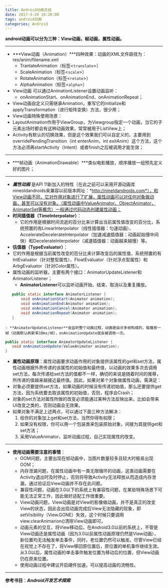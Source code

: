 ```yaml
---
title: Android动画总结
date: 2017-3-20 16:28:08
tags: android动画
categories: Android
---
```



**android动画可以分为三种：View动画，帧动画，属性动画。**


----------


 - ***View动画（Animation）***四种效果：动画的XML文件路径为：res/anim/filename.xml
     - TranlateAnimation（标签<`translate`>）
     - ScaleAnimation（标签<`scale`>）
     - RotateAnimation（标签<`rotate`>）
     - AlphaAnimation（标签<`alpha`>）
 - View动画 可以通过AnimationListener设置动画监听：
     - onAnimationStart、onAnimationEnd、onAnimationRepeat；
 - View动画自定义只需继承Animation，重写它的initialize和applyTransformation（进行矩阵变换）方法，很少用；
 - View动画特殊使用场景：
  - LayoutAnimation作用于ViewGroup，为Viewgroup指定一个动画，当它的子元素出场时都会有这种动画效果，常常被用于ListView上；
  - Activity有默认的切换效果，但是这个效果我们可以自定义的，主要用到overridePendingTransition（int enterAnim，int exitAnim）这个方法，这个方法必须再startActivity（Intent）或者finish之后被调用才能生效；
  


----------


 - ***帧动画（AnimationDrawable）***类似电影播放，顺序播放一组预先定义好的图片；


----------


 - ***属性动画***  是API 11新加入的特性（在此之前可以采用开源动画库nineoldandroids来兼容以前版本网址：*http://nineldandroids.com*），和View动画不同，它对作用对象进行了扩展，属性动画可以对任何对象做动画，甚至可以没有对象。（属性动画中ValueAnimator、ObjectAnimator，AnimatorSet等概念）一般通过代码动态创建属性动画；
 - **时间插值器（TimeInterpolator）**：
    - 它的作用是根据时间流逝的百分比来计算出当前属性值改变的百分比，系统预置的有LinearInterpolator（线性插值器：匀速动画）、AccelerateDecelerateInterpolator（加速减速插值器：动画起始慢中间快）和DecelerateInterpolator（减速插值器：动画越来越慢）等。
 - **估值器（TypeEvaluator）**：
  - 它的作用是根据当前属性改变的百分比来计算改变后的属性值，系统预置的有IntEvaluator（针对整型属性）、FloatEvaluator（针对浮点型属性）和ArbgEvaluator（针对Color属性）。
 - 属性动画的监听器，主要有两个接口：AnimatorUpdateListener和AnimatorListener；
    - **AnimatorListener**可以监听动画开始、结束、取消以及重复播放。

 ```java
    public static interface AnimatorListener {
        void onAnimationStart(Animator animation);
        void onAnimationEnd(Animator animation);
        void onAnimationCancel(Animator animation);
        void onAnimationRepeat(Animator animation);
    }
 ```
    - **AnimatorUpdateListener**会监听整个动画过程，动画是由许多帧构成的，每播放一帧（动画默认刷新率10ms/帧），onAnimationUpdate就会被调用一次。
 ```java
public static interface AnimatorUpdateListener {
    void onAnimationUpdate(ValueAnimator animation);
}
 ```
 - **属性动画原理**：属性动画要求动画作用的对象提供该属性的get和set方法，属性动画根据外界传递的该属性的初始值和最终值，以动画的效果多次去调用set方法，每次传递给set方法的值都不一样，确切的来说是随着时间的推移，所传递的值越来越接近最终值。因此，如果对某个对象做属性动画，需满足：
- 对象必须要提供set方法，如果动画的时候没有传递初始值，那么还要提供get方法，因为系统要去取该属性的初始值，否则，程序会Crash；
- 对象的set方法对属性所做的改变必须能通过某种方法反映出来，比如会带来UI改变之类的，否则动画会无效果。
 - 如果对象不满足上述两点，可以通过下面三种方法解决：
     1. 给你的对象加上get和set方法，当然你得有权限；
     2. 如果没有权限，你可以用一个包装类来包装原始对象，间接为其提供get和set方法；
     3. 采用ValueAnimator，监听动画过程，自己实现属性的改变。


----------


 - **使用动画需要注意的事情**：
    - OOM问题，主要出现在帧动画中，当图片数量较多且较大时极易出现OOM；
    - 内存泄漏问题，在属性动画中有一类无限循环的动画，这类动画需要在Activity退出时及时停止，否则将导致Activity无法释放从而造成内存泄漏，通过验证后View动画并不存在此问题。
    - 兼容性问题，动画在3.0以下的系统上有兼容性问题，在某些特殊场景下可能无法正常工作，因此做好适配工作很重要。
    - View动画问题，View动画是对View的影像做动画，并不是真正的改变View的状态，因此会出现动画完成后View无法隐藏的现象，即setVisibility（View.GONE）失效，这个时候只要调用view.clearAnimarion()清除View动画即可。
    - 动画元素的交互，将View移动后，在Android3.0以前的系统上，不管是View动画还是属性动画（因为3.0以前属性动画原理仍然是View动画），新位置均无法触发单击事件，同时，老位置仍然可以触发。尽管View已经在视觉上不存在了，将View移回原位置后，原位置的单机事件继续生效。从3.0以后，属性动画的单击事件触发位置为移动后的位置，但View动画仍在原来位置。
    - 使用动画过程中建议开启硬件加速，可以提高动画的流畅性。


----------


**参考书目**：***Android开发艺术探索***


